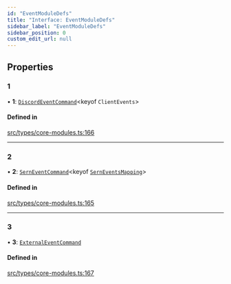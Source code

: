 ```yaml
---
id: "EventModuleDefs"
title: "Interface: EventModuleDefs"
sidebar_label: "EventModuleDefs"
sidebar_position: 0
custom_edit_url: null
---
```


## Properties

### 1

• **1**: [`DiscordEventCommand`](DiscordEventCommand.md)<keyof `ClientEvents`\>

#### Defined in

[src/types/core-modules.ts:166](https://github.com/sern-handler/handler/blob/2106522/src/types/core-modules.ts#L166)

___

### 2

• **2**: [`SernEventCommand`](SernEventCommand.md)<keyof [`SernEventsMapping`](SernEventsMapping.md)\>

#### Defined in

[src/types/core-modules.ts:165](https://github.com/sern-handler/handler/blob/2106522/src/types/core-modules.ts#L165)

___

### 3

• **3**: [`ExternalEventCommand`](ExternalEventCommand.md)

#### Defined in

[src/types/core-modules.ts:167](https://github.com/sern-handler/handler/blob/2106522/src/types/core-modules.ts#L167)
